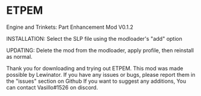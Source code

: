 # ETPEM
Engine and Trinkets: Part Enhancement Mod
V0.1.2

INSTALLATION:
Select the SLP file using the modloader's "add" option

UPDATING:
Delete the mod from the modloader, apply profile, then reinstall as normal.

Thank you for downloading and trying out ETPEM.
This mod was made possible by Lewinator.
If you have any issues or bugs, please report them in the "issues" section on Github
If you want to suggest any additions, You can contact Vasillo#1526 on discord.

